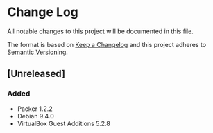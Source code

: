 # Change Log
All notable changes to this project will be documented in this file.

The format is based on [Keep a Changelog](http://keepachangelog.com/)
and this project adheres to [Semantic Versioning](http://semver.org/).

## [Unreleased]
### Added
- Packer 1.2.2
- Debian 9.4.0
- VirtualBox Guest Additions 5.2.8
